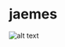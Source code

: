 # jaemes
![alt text](https://lh4.googleusercontent.com/-BHb2d4-0XMs/TX-fwrlqIPI/AAAAAAAAA4o/MVzeCZb6E7Q/s1600/Ponyo+GIF.gif)
